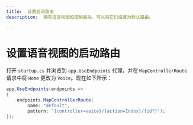 ```yaml
---
title:  设置启动路由
description:  拥有语音视图和控制器后，可以将它们设置为默认路由。

---
```


设置语音视图的启动路由
===========

打开 `startup.cs` 并浏览到 `app.UseEndpoints` 代理，并在 `MapControllerRoute` 请求中将 `Home` 更改为 `Voice`。现在如下所示：

```csharp
app.UseEndpoints(endpoints =>
{
    endpoints.MapControllerRoute(
        name: "default",
        pattern: "{controller=voice}/{action=Index}/{id?}");
});
```

